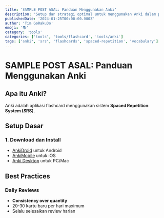 ```yaml
---
title: 'SAMPLE POST ASAL: Panduan Menggunakan Anki'
description: 'Setup dan strategi optimal untuk menggunakan Anki dalam pembelajaran bahasa Jepang.'
publishedDate: '2024-01-25T00:00:00.000Z'
author: 'Tim GoRakuDo'
emoji: '📚'
category: 'tools'
categories: ['tools', 'tools/flashcard', 'tools/anki']
tags: ['anki', 'srs', 'flashcards', 'spaced-repetition', 'vocabulary']
---
```


# SAMPLE POST ASAL: Panduan Menggunakan Anki

## Apa itu Anki?

Anki adalah aplikasi flashcard menggunakan sistem **Spaced Repetition System (SRS)**.

## Setup Dasar

### 1. Download dan Install

- [AnkiDroid](https://play.google.com/store/apps/details?id=com.ichi2.anki) untuk Android
- [AnkiMobile](https://apps.apple.com/app/ankimobile-flashcards/id373493387) untuk iOS
- [Anki Desktop](https://apps.ankiweb.net/) untuk PC/Mac

## Best Practices

### Daily Reviews

- **Consistency over quantity**
- 20-30 kartu baru per hari maximum
- Selalu selesaikan review harian

